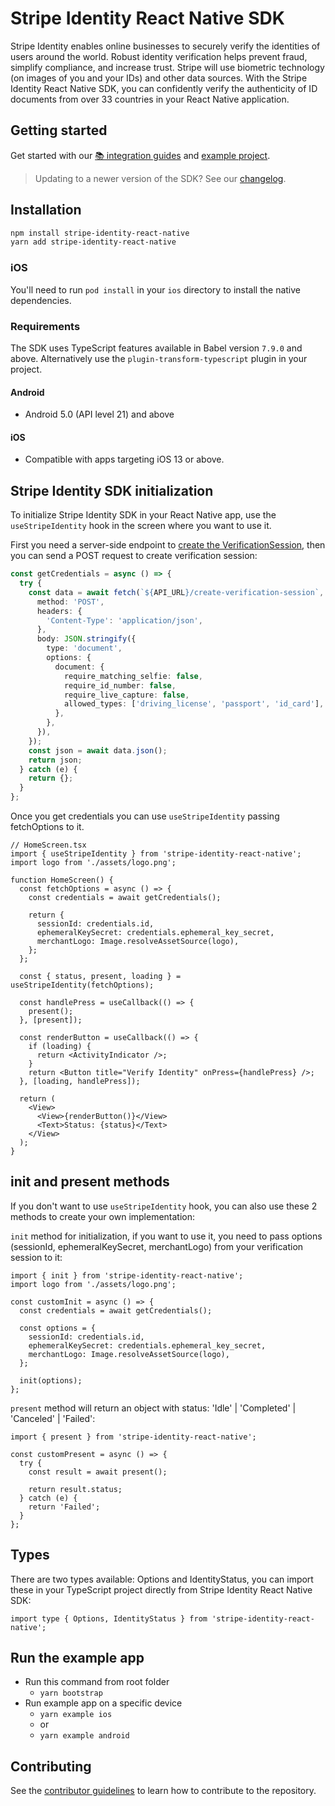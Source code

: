 # Stripe Identity React Native SDK

Stripe Identity enables online businesses to securely verify the identities of users around the world. Robust identity verification helps prevent fraud, simplify compliance, and increase trust. Stripe will use biometric technology (on images of you and your IDs) and other data sources. With the Stripe Identity React Native SDK, you can confidently verify the authenticity of ID documents from over 33 countries in your React Native application.

## Getting started

Get started with our [📚 integration guides](https://stripe.com/docs/identity) and [example project](#run-the-example-app).

> Updating to a newer version of the SDK? See our [changelog](https://github.com/stripe/stripe-identity-react-native/blob/master/CHANGELOG.md).

## Installation

```sh
npm install stripe-identity-react-native
yarn add stripe-identity-react-native
```

### iOS

You'll need to run `pod install` in your `ios` directory to install the native dependencies.

### Requirements

The SDK uses TypeScript features available in Babel version `7.9.0` and above.
Alternatively use the `plugin-transform-typescript` plugin in your project.

#### Android

- Android 5.0 (API level 21) and above

#### iOS

- Compatible with apps targeting iOS 13 or above.

## Stripe Identity SDK initialization

To initialize Stripe Identity SDK in your React Native app, use the `useStripeIdentity` hook in the screen where you want to use it.

First you need a server-side endpoint to [create the VerificationSession](https://stripe.com/docs/api/identity/verification_sessions/create), then you can send a POST request to create verification session:

```ts
const getCredentials = async () => {
  try {
    const data = await fetch(`${API_URL}/create-verification-session`, {
      method: 'POST',
      headers: {
        'Content-Type': 'application/json',
      },
      body: JSON.stringify({
        type: 'document',
        options: {
          document: {
            require_matching_selfie: false,
            require_id_number: false,
            require_live_capture: false,
            allowed_types: ['driving_license', 'passport', 'id_card'],
          },
        },
      }),
    });
    const json = await data.json();
    return json;
  } catch (e) {
    return {};
  }
};
```

Once you get credentials you can use `useStripeIdentity` passing fetchOptions to it.

```tsx
// HomeScreen.tsx
import { useStripeIdentity } from 'stripe-identity-react-native';
import logo from './assets/logo.png';

function HomeScreen() {
  const fetchOptions = async () => {
    const credentials = await getCredentials();

    return {
      sessionId: credentials.id,
      ephemeralKeySecret: credentials.ephemeral_key_secret,
      merchantLogo: Image.resolveAssetSource(logo),
    };
  };

  const { status, present, loading } = useStripeIdentity(fetchOptions);

  const handlePress = useCallback(() => {
    present();
  }, [present]);

  const renderButton = useCallback(() => {
    if (loading) {
      return <ActivityIndicator />;
    }
    return <Button title="Verify Identity" onPress={handlePress} />;
  }, [loading, handlePress]);

  return (
    <View>
      <View>{renderButton()}</View>
      <Text>Status: {status}</Text>
    </View>
  );
}
```

## init and present methods

If you don't want to use `useStripeIdentity` hook, you can also use these 2 methods to create your own implementation:

`init` method for initialization, if you want to use it, you need to pass options (sessionId,
ephemeralKeySecret, merchantLogo) from your verification session to it:

```tsx
import { init } from 'stripe-identity-react-native';
import logo from './assets/logo.png';

const customInit = async () => {
  const credentials = await getCredentials();

  const options = {
    sessionId: credentials.id,
    ephemeralKeySecret: credentials.ephemeral_key_secret,
    merchantLogo: Image.resolveAssetSource(logo),
  };

  init(options);
};
```

`present` method will return an object with status: 'Idle' | 'Completed' | 'Canceled' | 'Failed':

```tsx
import { present } from 'stripe-identity-react-native';

const customPresent = async () => {
  try {
    const result = await present();

    return result.status;
  } catch (e) {
    return 'Failed';
  }
};
```

## Types

There are two types available: Options and IdentityStatus, you can import these in your TypeScript project directly from Stripe Identity React Native SDK:

```tsx
import type { Options, IdentityStatus } from 'stripe-identity-react-native';
```

## Run the example app

- Run this command from root folder
  - `yarn bootstrap`
- Run example app on a specific device
  - `yarn example ios`
  - or
  - `yarn example android`

## Contributing

See the [contributor guidelines](CONTRIBUTING.md) to learn how to contribute to the repository.
